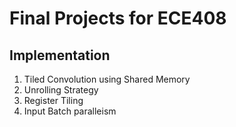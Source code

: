 # Final Projects for ECE408

## Implementation 
1. Tiled Convolution using Shared Memory 
2. Unrolling Strategy
3. Register Tiling
4. Input Batch paralleism

